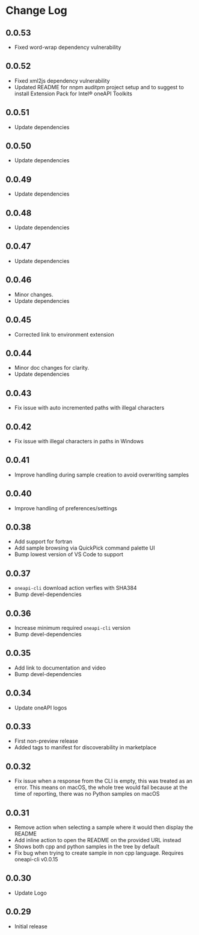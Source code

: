 # Change Log

## 0.0.53

- Fixed word-wrap dependency vulnerability

## 0.0.52

- Fixed xml2js dependency vulnerability
- Updated README for nnpm auditpm project setup and to suggest to install Extension Pack for Intel® oneAPI Toolkits
## 0.0.51

- Update dependencies
## 0.0.50

- Update dependencies

## 0.0.49

- Update dependencies

## 0.0.48

- Update dependencies

## 0.0.47

- Update dependencies

## 0.0.46

- Minor changes.
- Update dependencies

## 0.0.45

- Corrected link to environment extension

## 0.0.44

- Minor doc changes for clarity.
- Update dependencies

## 0.0.43

- Fix issue with auto incremented paths with illegal characters

## 0.0.42

- Fix issue with illegal characters in paths in Windows

## 0.0.41

- Improve handling during sample creation to avoid overwriting samples

## 0.0.40

- Improve handling of preferences/settings

## 0.0.38

- Add support for fortran
- Add sample browsing via QuickPick command palette UI
- Bump lowest version of VS Code to support

## 0.0.37

- `oneapi-cli` download action verfies with SHA384
- Bump devel-dependencies

## 0.0.36

- Increase minimum required `oneapi-cli` version
- Bump devel-dependencies

## 0.0.35

- Add link to documentation and video
- Bump devel-dependencies

## 0.0.34

- Update oneAPI logos

## 0.0.33

- First non-preview release
- Added tags to manifest for discoverability in marketplace

## 0.0.32

- Fix issue when a response from the CLI is empty, this was treated as an error. This means on macOS, the whole tree would fail because at the time of reporting, there was no Python samples on macOS

##  0.0.31

- Remove action when selecting a sample where it would then display the README
- Add inline action to open the README on the provided URL instead
- Shows both cpp and python samples in the tree by default
- Fix bug when trying to create sample in non cpp language. Requires oneapi-cli v0.0.15

##  0.0.30

- Update Logo

##  0.0.29

- Initial release